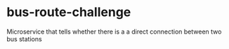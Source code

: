 # bus-route-challenge
Microservice that tells whether there is a a direct connection between two bus stations
